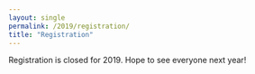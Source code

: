 ```yaml
---
layout: single
permalink: /2019/registration/
title: "Registration"
---
```


Registration is closed for 2019. Hope to see everyone next year!
